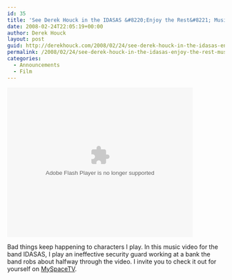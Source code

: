 ```yaml
---
id: 35
title: 'See Derek Houck in the IDASAS &#8220;Enjoy the Rest&#8221; Music Video'
date: 2008-02-24T22:05:19+00:00
author: Derek Houck
layout: post
guid: http://derekhouck.com/2008/02/24/see-derek-houck-in-the-idasas-enjoy-the-rest-music-video/
permalink: /2008/02/24/see-derek-houck-in-the-idasas-enjoy-the-rest-music-video/
categories:
  - Announcements
  - Film
---
```

<embed src="http://lads.myspace.com/videos/vplayer.swf" flashvars="m=28791715&#038;v=2&#038;type=video" type="application/x-shockwave-flash" width="430" height="346">
</embed>

Bad things keep happening to characters I play. In this music video for the band IDASAS, I play an ineffective security guard working at a bank the band robs about halfway through the video. I invite you to check it out for yourself on [MySpaceTV](http://myspacetv.com/index.cfm?fuseaction=vids.individual&videoid=28791715).
